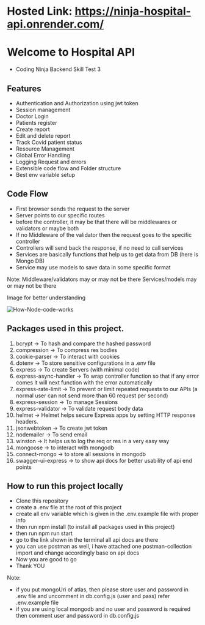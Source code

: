 # Hosted Link: https://ninja-hospital-api.onrender.com/

# Welcome to Hospital API

- Coding Ninja Backend Skill Test 3

## Features

- Authentication and Authorization using jwt token
- Session management
- Doctor Login
- Patients register
- Create report
- Edit and delete report
- Track Covid patient status
- Resource Management
- Global Error Handling
- Logging Request and errors
- Extensible code flow and Folder structure
- Best env variable setup

## Code Flow

- First browser sends the request to the server
- Server points to our specific routes
- before the controller, it may be that there will be middlewares or validators or maybe both
- If no Middleware of the validator then the request goes to the specific controller
- Controllers will send back the response, if no need to call services
- Services are basically functions that help us to get data from DB (here is Mongo DB)
- Service may use models to save data in some specific format

Note:
Middleware/validators may or may not be there
Services/models may or may not be there

Image for better understanding

![How-Node-code-works](https://github.com/pktherock/Habit-Tracker/assets/59223750/c8cdaadf-09ad-4c2a-9a24-c618859282e8)

## Packages used in this project.

1. bcrypt
   -> To hash and compare the hashed password
2. compression
   -> To compress res bodies
3. cookie-parser
   -> To interact with cookies
4. dotenv
   -> To store sensitive configurations in a .env file
5. express
   -> To create Servers (with minimal code)
6. express-async-handler
   -> To wrap controller function so that if any error comes it will next function with the error automatically
7. express-rate-limit
   -> To prevent or limit repeated requests to our APIs (a normal user can not send more than 60 request per second)
8. express-session
   -> To manage Sessions
9. express-validator
   -> To validate request body data
10. helmet
    -> Helmet helps secure Express apps by setting HTTP response headers.
11. jsonwebtoken
    -> To create jwt token
12. nodemailer
    -> To send email
13. winston
    -> It helps us to log the req or res in a very easy way
14. mongoose
    -> to interact with mongodb
15. connect-mongo
    -> to store all sessions in mongodb
16. swagger-ui-express
    -> to show api docs for better usability of api end points

## How to run this project locally

- Clone this repository
- create a .env file at the root of this project
- create all env variable which is given in the .env.example file with proper info
- then run npm install (to install all packages used in this project)
- then run npm run start
- go to the link shown in the terminal all api docs are there
- you can use postman as well, i have attached one postman-collection
  import and change accordingly base on api docs
- Now you are good to go
- Thank YOU

Note: 
   - if you put mongoUri of atlas, then please store user and password in .env file and uncomment in db.config.js (user and pass) refer .env.example file
   - if you are using local mongodb and no user and password is required then comment user and password in db.config.js

